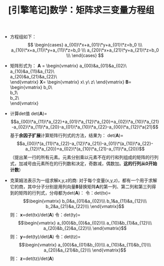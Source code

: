 ﻿---
title: '[引擎笔记]数学：矩阵求三变量方程组'
tags: '引擎笔记'
copyright: true
---
- 方程组如下：
$$
\begin{cases}
a_{00}\*x+a_{01}\*y+a_{01}\*z=b_0 \\\
a_{10}\*x+a_{11}\*y+a_{11}\*z=b_0 \\\
a_{20}\*x+a_{21}\*y+a_{21}\*z=b_0 \\\
\end{cases}
$$
<!--more-->
- 矩阵形式为：
**A** =
\begin{vmatrix}
a_{00}&a_{01}&a_{02}\\\
a_{10}&a_{11}&a_{12}\\\
a_{20}&a_{21}&a_{22}\\\
\end{vmatrix}
**X**=
\begin{vmatrix}
x\\
y\\
z\\
\end{vmatrix}
**B**=
\begin{vmatrix}
b_0\\\
b_1\\\
b_2\\\
\end{vmatrix}
- 计算det值
det(**A**)=$$a_{00}\*a_{11}\*a_{22}+a_{01}\*a_{12}\*a_{20}+a_{02}\*a_{10}\*a_{21}-a_{02}\*a_{11}\*a_{20}-a_{01}\*a_{10}\*a_{22}-a_{00}\*a_{12}\*a{21}$$
基于**余因子扩展**计算矩阵行列式的方法，结果为：
det(**A**)=$$a_{00}\*(a_{11}\*a_{22}-a_{12}\*a_{21})-a_{01}\*(a_{10}\*a_{22}-a_{12}\*a_{20})+a_{02}\*(a_{10}\*a_{21}-a_{11}\*a_{20})$$
（提出某一行的所有元素。元素分别乘以元素不在的行和列组成的矩阵的行列式，加减号由元素所在的行列数和决定，奇数减，偶数加。**这的行列从0开始计数**）

- 克莱姆法表示为一组求解x,y,z的商:
	对于每个变量(x,y,z)，都有一个用于求解它的商，其中分子分别是用列向量**B**替换矩阵**A**的第一列、第二列和第三列得到的矩阵的行列式，分母都为det(**A**)：
令：det(tx)=
$$\begin{vmatrix}
b_0&a_{01}&a_{02}\\\
b_1&a_{11}&a_{12}\\\
b_2&a_{21}&a_{22}\\\
\end{vmatrix}$$
则：
**x**=det(tx)/det(**A**)
令：det(ty)=
$$\begin{vmatrix}
a_{00}&b_{0}&a_{02}\\\
a_{10}&b_{1}&a_{12}\\\
a_{20}&b_{2}&a_{22}\\\
\end{vmatrix}$$
则：
**y**=det(ty)/det(**A**)
令：det(tz)=
$$\begin{vmatrix}
a_{00}&a_{01}&b_{0}\\\
a_{10}&a_{11}&b_{1}\\\
a_{20}&a_{21}&b_{2}\\\
\end{vmatrix}$$
则：
**z**=det(tz)/det(**A**)
													
																	
